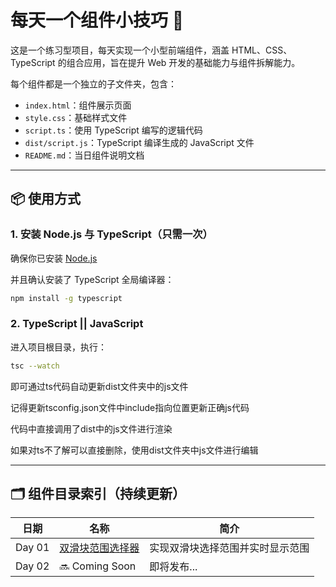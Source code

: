 # 每天一个组件小技巧 🧩

这是一个练习型项目，每天实现一个小型前端组件，涵盖 HTML、CSS、TypeScript 的组合应用，旨在提升 Web 开发的基础能力与组件拆解能力。

每个组件都是一个独立的子文件夹，包含：

- `index.html`：组件展示页面
- `style.css`：基础样式文件
- `script.ts`：使用 TypeScript 编写的逻辑代码
- `dist/script.js`：TypeScript 编译生成的 JavaScript 文件
- `README.md`：当日组件说明文档

---

## 📦 使用方式

### 1. 安装 Node.js 与 TypeScript（只需一次）
确保你已安装 [Node.js](https://nodejs.org/)

并且确认安装了 TypeScript 全局编译器：

```bash
npm install -g typescript 
```

### 2. TypeScript || JavaScript
进入项目根目录，执行：

```bash
tsc --watch
```

即可通过ts代码自动更新dist文件夹中的js文件

记得更新tsconfig.json文件中include指向位置更新正确js代码

代码中直接调用了dist中的js文件进行渲染

如果对ts不了解可以直接删除，使用dist文件夹中js文件进行编辑

---

## 🗂️ 组件目录索引（持续更新）

| 日期       | 名称                     | 简介                               |
|------------|--------------------------|------------------------------------|
| Day 01     | [双滑块范围选择器](https://github.com/JasonZhang2k/daily-ui-components/tree/main/day01-range-slider) | 实现双滑块选择范围并实时显示范围 |
| Day 02     | 🔜 Coming Soon           | 即将发布...                        |
